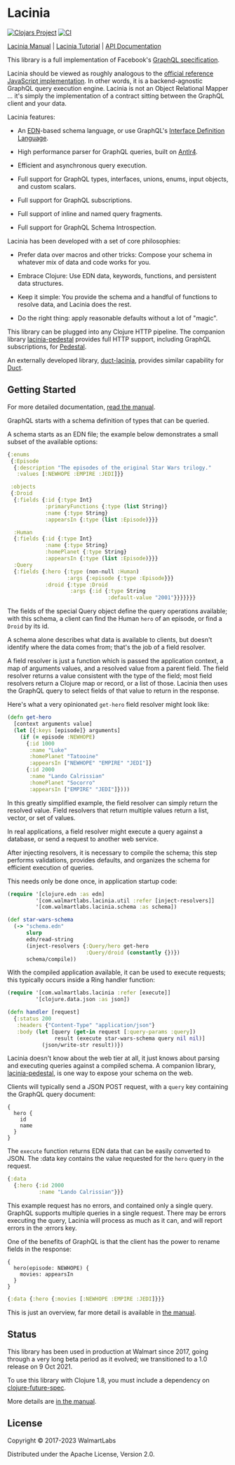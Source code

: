 # Lacinia


[![Clojars Project](https://img.shields.io/clojars/v/com.walmartlabs/lacinia.svg)](https://clojars.org/com.walmartlabs/lacinia)
[![CI](https://github.com/walmartlabs/lacinia/actions/workflows/config.yml/badge.svg)](https://github.com/walmartlabs/lacinia/actions/workflows/config.yml)

[Lacinia Manual](http://lacinia.readthedocs.io/en/latest/) |
[Lacinia Tutorial](http://lacinia.readthedocs.io/en/latest/tutorial) |
[API Documentation](http://walmartlabs.github.io/apidocs/lacinia/)

This library is a full implementation of
Facebook's [GraphQL specification](https://facebook.github.io/graphql).

Lacinia should be viewed as roughly analogous to the
[official reference JavaScript implementation](https://github.com/graphql/graphql-js/).
In other words, it is a backend-agnostic GraphQL query execution engine.
Lacinia is not an Object Relational Mapper ... it's simply the implementation of a contract
sitting between the GraphQL client and your data.

Lacinia features:

- An [EDN](https://github.com/edn-format/edn)-based schema language, or use
  GraphQL's [Interface Definition Language](http://spec.graphql.org/June2018/#sec-Type-System).

- High performance parser for GraphQL queries, built on [Antlr4](http://www.antlr.org/).

- Efficient and asynchronous query execution.

- Full support for GraphQL types, interfaces, unions, enums, input objects, and custom scalars.

- Full support for GraphQL subscriptions.

- Full support of inline and named query fragments.

- Full support for GraphQL Schema Introspection.

Lacinia has been developed with a set of core philosophies:

- Prefer data over macros and other tricks: Compose your schema in whatever mix of data and code works for you.

- Embrace Clojure: Use EDN data, keywords, functions, and persistent data structures.

- Keep it simple: You provide the schema and a handful of functions to resolve data, and Lacinia does the rest.

- Do the right thing: apply reasonable defaults without a lot of "magic".

This library can be plugged into any Clojure HTTP pipeline.
The companion library [lacinia-pedestal](https://github.com/walmartlabs/lacinia-pedestal) provides
full HTTP support, including GraphQL subscriptions, for [Pedestal](https://github.com/pedestal/pedestal).

An externally developed library, [duct-lacinia](https://github.com/kakao/duct-lacinia), provides similar capability
for [Duct](https://github.com/duct-framework/duct).

## Getting Started

For more detailed documentation, [read the manual](http://lacinia.readthedocs.io/en/latest/).

GraphQL starts with a schema definition of types that can be queried.

A schema starts as an EDN file; the example below demonstrates a small subset
of the available options:

```clojure
{:enums
 {:Episode
  {:description "The episodes of the original Star Wars trilogy."
   :values [:NEWHOPE :EMPIRE :JEDI]}}

 :objects
 {:Droid
  {:fields {:id {:type Int}
            :primaryFunctions {:type (list String)}
            :name {:type String}
            :appearsIn {:type (list :Episode)}}}

  :Human
  {:fields {:id {:type Int}
            :name {:type String}
            :homePlanet {:type String}
            :appearsIn {:type (list :Episode)}}}
  :Query
  {:fields {:hero {:type (non-null :Human)
                   :args {:episode {:type :Episode}}}
            :droid {:type :Droid
                    :args {:id {:type String 
                                :default-value "2001"}}}}}}}
```
The fields of the special Query object define the query operations available; with this schema,
a client can find the Human `hero` of an episode, or find a `Droid` by its id.

A schema alone describes what data is available to clients, but doesn't identify where
the data comes from; that's the job of a field resolver.

A field resolver is just a function which is passed the application context,
a map of arguments values, and a resolved value from a
parent field.
The field resolver returns a value consistent with the type of the field; most field resolvers
return a Clojure map or record, or a list of those.  Lacinia then uses the GraphQL query to 
select fields of that value to return in the response.

Here's what a very opinionated `get-hero` field resolver might look like:

```clojure
(defn get-hero 
  [context arguments value]
  (let [{:keys [episode]} arguments]
    (if (= episode :NEWHOPE)
      {:id 1000
       :name "Luke"
       :homePlanet "Tatooine"
       :appearsIn ["NEWHOPE" "EMPIRE" "JEDI"]}
      {:id 2000
       :name "Lando Calrissian"
       :homePlanet "Socorro"
       :appearsIn ["EMPIRE" "JEDI"]})))
```

In this greatly simplified example, the field resolver can simply return the resolved value.
Field resolvers that return multiple values return a list, vector, or set of values.

In real applications, a field resolver might execute a query against a database,
or send a request to another web service.

After injecting resolvers, it is necessary to compile the schema; this
step performs validations, provides defaults, and organizes the schema
for efficient execution of queries.

This needs only be done once, in application startup code:


```clojure
(require '[clojure.edn :as edn]
         '[com.walmartlabs.lacinia.util :refer [inject-resolvers]]
         '[com.walmartlabs.lacinia.schema :as schema])

(def star-wars-schema
  (-> "schema.edn"
      slurp
      edn/read-string
      (inject-resolvers {:Query/hero get-hero
                         :Query/droid (constantly {})})
      schema/compile))
```

With the compiled application available, it can be used to execute
requests; this typically occurs inside a Ring handler function:

```clojure
(require '[com.walmartlabs.lacinia :refer [execute]]
         '[clojure.data.json :as json])

(defn handler [request]
  {:status 200
   :headers {"Content-Type" "application/json"}
   :body (let [query (get-in request [:query-params :query])
               result (execute star-wars-schema query nil nil)]
           (json/write-str result))})
```

Lacinia doesn't know about the web tier at all, it just knows about
parsing and executing queries against a compiled schema.
A companion library, [lacinia-pedestal](https://github.com/walmartlabs/lacinia-pedestal),
is one way to expose your schema on the web.

Clients will typically send a JSON POST request, with a `query` key containing the GraphQL query document:

```
{
  hero {
    id
    name
  }
}
```


The `execute` function returns EDN data that can be easily converted to JSON.
The :data key contains the value requested for the `hero` query in the request.

```clojure
{:data
  {:hero {:id 2000
          :name "Lando Calrissian"}}}
```

This example request has no errors, and contained only a single query.
GraphQL supports multiple queries in a single request.
There may be errors executing the query, Lacinia will process as much as
it can, and will report errors in the :errors key.

One of the benefits of GraphQL is that the client has the power to rename
fields in the response:

```
{
  hero(episode: NEWHOPE) {
    movies: appearsIn
  }
}
```

```clojure
{:data {:hero {:movies [:NEWHOPE :EMPIRE :JEDI]}}}
```

This is just an overview, far more detail is available
in [the manual](http://lacinia.readthedocs.io/en/latest/).

## Status

This library has been used in production at Walmart since 2017, going through a very long
beta period as it evolved; we transitioned to a 1.0 release on 9 Oct 2021.

To use this library with Clojure 1.8, you must include 
a dependency on [clojure-future-spec](https://github.com/tonsky/clojure-future-spec).

More details are [in the manual](http://lacinia.readthedocs.io/en/latest/clojure.html).

## License

Copyright © 2017-2023 WalmartLabs

Distributed under the Apache License, Version 2.0.
